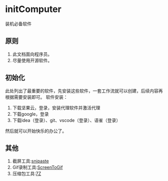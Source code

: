 # initComputer

装机必备软件

## 原则

1. 此文档面向程序员。
2. 尽量使用开源软件。

## 初始化

此处列出了最重要的软件，先安装这些软件，一套工作流就可以创建，后续内容再根据需要安装即可。
软件安装：

1. 下载坚果云，登录，安装代理软件并激活代理
2. 下载google，登录
3. 下载idea（登录）、git、vscode（登录）、语雀（登录）

然后就可以开始快乐的办公了。

## 其他

1. 截屏工具:[snipaste](https://zh.snipaste.com/)
2. Gif录制工具:[ScreenToGif](https://www.screentogif.com/)
3. 压缩包工具:[7Z](https://www.7-zip.org/download.html)
